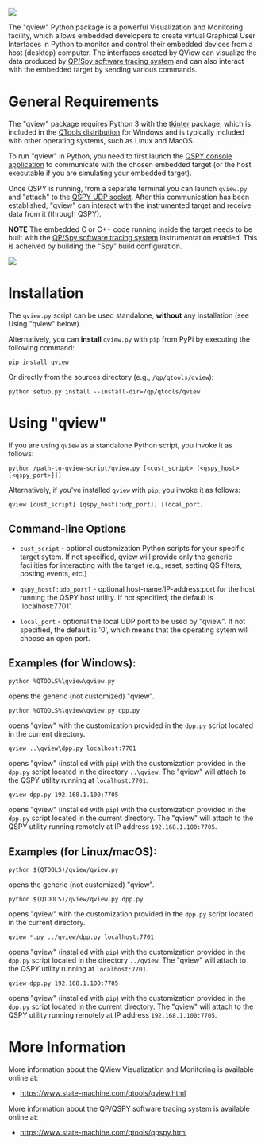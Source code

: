 ![](https://www.state-machine.com/img/qview_banner.jpg)

The "qview" Python package is a powerful Visualization and Monitoring
facility, which allows embedded developers to create virtual Graphical
User Interfaces in Python to monitor and control their embedded devices
from a host (desktop) computer. The interfaces created by QView can
visualize the data produced by
[QP/Spy software tracing system](file:///C:/qp_lab/qtools/html/qpspy.html)
and can also interact with the embedded target by sending various commands.


General Requirements
====================
The "qview" package requires Python 3 with the
[tkinter](https://docs.python.org/3/library/tkinter.html) package, which
is included in the [QTools distribution](https://www.state-machine.com/qtools)
for Windows and is typically included with other operating systems, such as
Linux and MacOS.

To run "qview" in Python, you need to first launch the
[QSPY console application](https://www.state-machine.com/qtools/qspy.html)
to communicate with the chosen embedded target (or the host executable
if you are simulating your embedded target).

Once QSPY is running, from a separate terminal you can launch `qview.py`
and "attach" to the [QSPY UDP socket](https://www.state-machine.com/qtools/qspy_udp.html).
After this communication has been established, "qview" can interact with the
instrumented target and receive data from it (through QSPY).

**NOTE** The embedded C or C++ code running inside the target needs to be
built with the [QP/Spy software tracing system](file:///C:/qp_lab/qtools/html/qpspy.html)
instrumentation enabled. This is acheived by building the "Spy" build configuration.


![](https://www.state-machine.com/img/qview_targ.gif)


Installation
============
The `qview.py` script can be used standalone, **without** any
installation (see Using "qview" below).

Alternatively, you can **install** `qview.py` with `pip` from PyPi by
executing the following command:


`pip install qview`


Or directly from the sources directory (e.g., `/qp/qtools/qview`):


`python setup.py install --install-dir=/qp/qtools/qview`


Using "qview"
==============
If you are using `qview` as a standalone Python script, you invoke
it as follows:

`python /path-to-qview-script/qview.py [<cust_script> [<qspy_host> [<qspy_port>]]]`

Alternatively, if you've installed `qview` with `pip`, you invoke
it as follows:

`qview [cust_script] [qspy_host[:udp_port]] [local_port]`


Command-line Options
--------------------
- `cust_script` - optional customization Python scripts for your specific
target sytem. If not specified, qview will provide only the generic facilities
for interacting with the target (e.g., reset, setting QS filters,
posting events, etc.)

- `qspy_host[:udp_port]` - optional host-name/IP-address:port for the host
running the QSPY host utility. If not specified, the default
is 'localhost:7701'.

- `local_port` - optional the local UDP port to be used by "qview". If not
specified, the default is '0', which means that the operating sytem will
choose an open port.


Examples (for Windows):
-----------------------
`python %QTOOLS%\qview\qview.py`

opens the generic (not customized) "qview".

`python %QTOOLS%\qview\qview.py dpp.py`

opens "qview" with the customization provided in the `dpp.py` script
located in the current directory.

`qview ..\qview\dpp.py localhost:7701`

opens "qview" (installed with `pip`) with the customization provided in the
`dpp.py` script located in the directory `..\qview`.  The "qview" will
attach to the QSPY utility running at `localhost:7701`.

`qview dpp.py 192.168.1.100:7705`

opens "qview" (installed with `pip`) with the customization provided in the
`dpp.py` script located in the current directory. The "qview" will attach to
the QSPY utility running remotely at IP address `192.168.1.100:7705`.


Examples (for Linux/macOS):
---------------------------
`python $(QTOOLS)/qview/qview.py`

opens the generic (not customized) "qview".

`python $(QTOOLS)/qview/qview.py dpp.py`

opens "qview" with the customization provided in the `dpp.py` script
located in the current directory.

`qview *.py ../qview/dpp.py localhost:7701`

opens "qview" (installed with `pip`) with the customization provided in the
`dpp.py` script located in the directory `../qview`.  The "qview" will
attach to the QSPY utility running at `localhost:7701`.

`qview dpp.py 192.168.1.100:7705`

opens "qview" (installed with `pip`) with the customization provided in the
`dpp.py` script located in the current directory. The "qview" will attach to
the QSPY utility running remotely at IP address `192.168.1.100:7705`.


More Information
================
More information about the QView Visualization and Monitoring is available
online at:

- https://www.state-machine.com/qtools/qview.html

More information about the QP/QSPY software tracing system is available
online at:

- https://www.state-machine.com/qtools/qpspy.html


